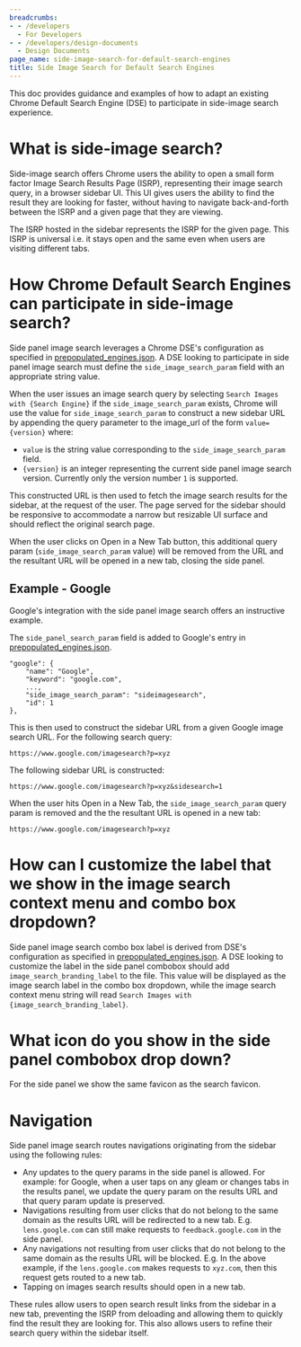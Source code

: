 ```yaml
---
breadcrumbs:
- - /developers
  - For Developers
- - /developers/design-documents
  - Design Documents
page_name: side-image-search-for-default-search-engines
title: Side Image Search for Default Search Engines
---
```


This doc provides guidance and examples of how to adapt an existing Chrome Default Search Engine (DSE) to participate in side-image search experience.

# What is side-image search?

Side-image search offers Chrome users the ability to open a small form factor Image Search Results Page (ISRP), representing their image search query, in a browser sidebar UI. This UI gives users the ability to find the result they are looking for faster, without having to navigate back-and-forth between the ISRP and a given page that they are viewing.

The ISRP hosted in the sidebar represents the ISRP for the given page. This ISRP is universal i.e. it stays open and the same even when users are visiting different tabs.

# How Chrome Default Search Engines can participate in side-image search?

Side panel image search leverages a Chrome DSE's configuration as specified in [prepopulated_engines.json](https://source.chromium.org/chromium/chromium/src/+/main:components/search_engines/prepopulated_engines.json). A DSE looking to participate in side panel image search must define the `side_image_search_param` field with an appropriate string value.

When the user issues an image search query by selecting `Search Images with {Search Engine}`  if the `side_image_search_param` exists, Chrome will use the value for `side_image_search_param` to construct a new sidebar URL by appending the query parameter to the image_url of the form `value={version}` where:
* `value` is the string value corresponding to the `side_image_search_param` field.
* `{version}` is an integer representing the current side panel image search version. Currently only the version number `1` is supported.

This constructed URL is then used to fetch the image search results for the sidebar, at the request of the user. The page served for the sidebar should be responsive to accommodate a narrow but resizable UI surface and should reflect the original search page.

When the user clicks on Open in a New Tab button, this additional query param (`side_image_search_param` value) will be removed from the URL and the resultant URL will be opened in a new tab, closing the side panel.

## Example - Google

Google's integration with the side panel image search offers an instructive example.

The `side_panel_search_param` field is added to Google's entry in [prepopulated_engines.json](https://source.chromium.org/chromium/chromium/src/+/main:components/search_engines/prepopulated_engines.json;l=125).

    "google": {
        "name": "Google",
        "keyword": "google.com",
        ...,
        "side_image_search_param": "sideimagesearch",
        "id": 1
    },

This is then used to construct the sidebar URL from a given Google image search URL. For the following search query:

    https://www.google.com/imagesearch?p=xyz

The following sidebar URL is constructed:

    https://www.google.com/imagesearch?p=xyz&sidesearch=1

When the user hits Open in a New Tab, the `side_image_search_param` query param is removed and the the resultant URL is opened in a new tab:

    https://www.google.com/imagesearch?p=xyz

# How can I customize the label that we show in the image search context menu and combo box dropdown?

Side panel image search combo box label is derived from DSE's configuration as specified in [prepopulated_engines.json](https://source.chromium.org/chromium/chromium/src/+/main:components/search_engines/prepopulated_engines.json). A DSE looking to customize the label in the side panel combobox should add `image_search_branding_label` to the file. This value will be displayed as the image search label in the combo box dropdown, while the image search context menu string will read `Search Images with {image_search_branding_label}`.

# What icon do you show in the side panel combobox drop down?

For the side panel we show the same favicon as the search favicon.

# Navigation

Side panel image search routes navigations originating from the sidebar using the following rules:

* Any updates to the query params in the side panel is allowed. For example: for Google, when a user taps on any gleam or changes tabs in the results panel, we update the query param on the results URL and that query param update is preserved.
* Navigations resulting from user clicks that do not belong to the same domain as the results URL will be redirected to a new tab. E.g. `lens.google.com` can still make requests to `feedback.google.com` in the side panel.
* Any navigations not resulting from user clicks that do not belong to the same domain as the results URL will be blocked. E.g. In the above example, if the `lens.google.com` makes requests to `xyz.com`, then this request gets routed to a new tab.
* Tapping on images search results should open in a new tab.

These rules allow users to open search result links from the sidebar in a new tab, preventing the ISRP from deloading and allowing them to quickly find the result they are looking for. This also allows users to refine their search query within the sidebar itself.